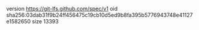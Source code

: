 version https://git-lfs.github.com/spec/v1
oid sha256:03dab31f9b24ff456475c19cb10d5ed9b8fa395b5776943748e41127e1582650
size 13393
